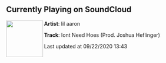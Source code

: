 ## Currently Playing on SoundCloud

[<img align="left" width="100" src="https://i1.sndcdn.com/artworks-000265992998-kcta0p-t50x50.jpg">](https://soundcloud.com/lilaaron911/iont-need-hoes-prod-joshua-heflinger?in=lilaaron911/sets/boyfriendz-smrtdeath-x-lil-aaron-x-lil-lotus)

**Artist**: lil aaron 

**Track**: Iont Need Hoes (Prod. Joshua Heflinger)

Last updated at 09/22/2020 13:43
